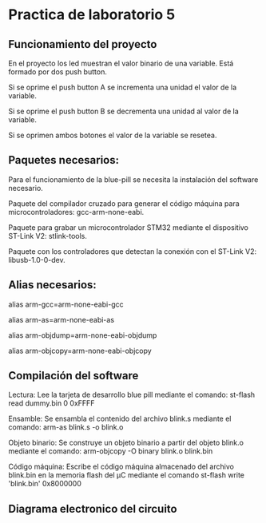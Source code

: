 # Practica de laboratorio 5

## Funcionamiento del proyecto
En el proyecto los led muestran el valor binario de una variable. Está formado por dos push button. 

Si se oprime el push button A se incrementa una unidad el valor de la variable. 

Si se oprime el push button B se decrementa una unidad al valor de la variable. 

Si se oprimen ambos botones el valor de la variable se resetea.

## Paquetes necesarios:
Para el funcionamiento de la blue-pill se necesita la instalación del software necesario.

Paquete del compilador cruzado para generar el código máquina para microcontroladores: gcc-arm-none-eabi. 

Paquete para grabar un microcontrolador STM32 mediante el dispositivo ST-Link V2: stlink-tools. 

Paquete con los controladores que detectan la conexión con el ST-Link V2: libusb-1.0-0-dev.

## Alias necesarios:
alias arm-gcc=arm-none-eabi-gcc

alias arm-as=arm-none-eabi-as

alias arm-objdump=arm-none-eabi-objdump

alias arm-objcopy=arm-none-eabi-objcopy

## Compilación del software

Lectura: Lee la tarjeta de desarrollo blue pill mediante el comando: st-flash read dummy.bin 0 0xFFFF

Ensamble: Se ensambla el contenido del archivo blink.s mediante el comando: arm-as blink.s -o blink.o 

Objeto binario: Se construye un objeto binario a partir del objeto blink.o mediante el comando: arm-objcopy -O binary blink.o blink.bin

Código máquina: Escribe el código máquina almacenado del archivo blink.bin en la memoria flash del µC mediante el comando st-flash write 'blink.bin' 0x8000000


## Diagrama electronico del circuito
